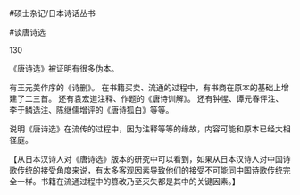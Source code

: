 #硕士杂记/日本诗话丛书

#谈唐诗选

130

《唐诗选》被证明有很多伪本。

有王元美作序的《诗删》。
在书籍买卖、流通的过程中，有书商在原本的基础上增建了二三首。
还有袁宏道注释、作题的《唐诗训解》。
还有钟惺、谭元春评注、李于鳞选注、陈继儒增评的《唐诗狐白》等等。

说明《唐诗选》在流传的过程中，因为注释等等的缘故，内容可能和原本已经大相径庭。

【从日本汉诗人对《唐诗选》版本的研究中可以看到，如果从日本汉诗人对中国诗歌传统的接受角度来说，有太多客观因素导致他们的接受不可能同中国诗歌传统完全一样。书籍在流通过程中的篡改乃至灭失都是其中的关键因素。】
